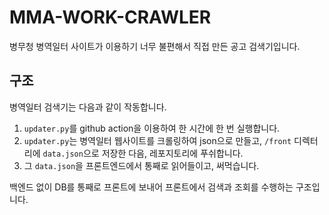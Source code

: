 # MMA-WORK-CRAWLER

병무청 병역일터 사이트가 이용하기 너무 불편해서 직접 만든 공고 검색기입니다.

## 구조

병역일터 검색기는 다음과 같이 작동합니다.

1. `updater.py`를 github action을 이용하여 한 시간에 한 번 실행합니다.
1. `updater.py`는 병역일터 웹사이트를 크롤링하여 json으로 만들고, `/front` 디렉터리에 `data.json`으로 저장한 다음, 레포지토리에 푸쉬합니다.
1. 그 `data.json`을 프론트엔드에서 통째로 읽어들이고, 써먹습니다.

백엔드 없이 DB를 통째로 프론트에 보내어 프론트에서 검색과 조회를 수행하는 구조입니다.
